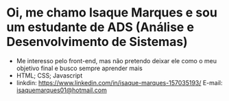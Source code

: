 # Oi, me chamo Isaque Marques e sou um estudante de ADS (Análise e Desenvolvimento de Sistemas)
- Me interesso pelo front-end, mas não pretendo deixar ele como o meu objetivo final e busco sempre aprender mais
- HTML; CSS; Javascript
- linkdin: https://www.linkedin.com/in/isaque-marques-157035193/ E-mail: isaquemarques01@hotmail.com

<!---
IsaqueMarquess/IsaqueMarquess is a ✨ special ✨ repository because its `README.md` (this file) appears on your GitHub profile.
You can click the Preview link to take a look at your changes.
--->
